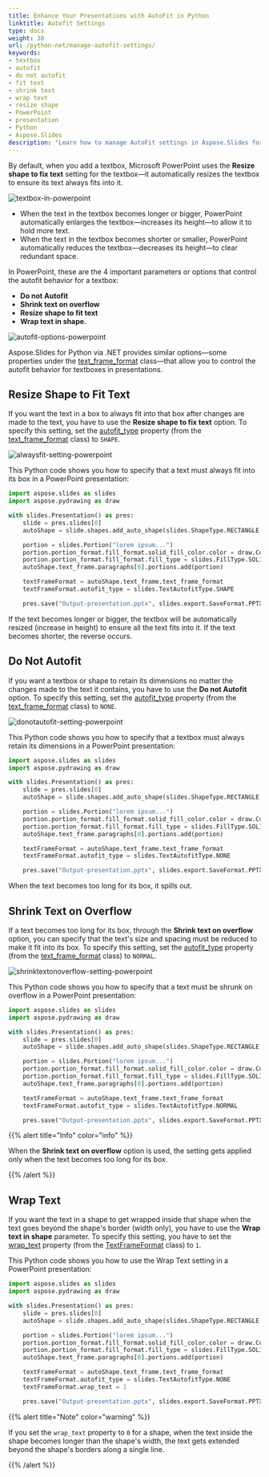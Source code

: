 ```yaml
---
title: Enhance Your Presentations with AutoFit in Python
linktitle: Autofit Settings
type: docs
weight: 30
url: /python-net/manage-autofit-settings/
keywords:
- textbox
- autofit
- do not autofit
- fit text
- shrink text
- wrap text
- resize shape
- PowerPoint
- presentation
- Python
- Aspose.Slides
description: "Learn how to manage AutoFit settings in Aspose.Slides for Python via .NET to optimize text display in your PowerPoint and OpenDocument presentations and improve content readability."
---
```


By default, when you add a textbox, Microsoft PowerPoint uses the **Resize shape to fix text** setting for the textbox—it automatically resizes the textbox to ensure its text always fits into it. 

![textbox-in-powerpoint](textbox-in-powerpoint.png)

* When the text in the textbox becomes longer or bigger, PowerPoint automatically enlarges the textbox—increases its height—to allow it to hold more text. 
* When the text in the textbox becomes shorter or smaller, PowerPoint automatically reduces the textbox—decreases its height—to clear redundant space. 

In PowerPoint, these are the 4 important parameters or options that control the autofit behavior for a textbox: 

* **Do not Autofit**
* **Shrink text on overflow**
* **Resize shape to fit text**
* **Wrap text in shape.**

![autofit-options-powerpoint](autofit-options-powerpoint.png)

Aspose.Slides for Python via .NET provides similar options—some properties under the [text_frame_format](https://reference.aspose.com/slides/python-net/aspose.slides/textframeformat/) class—that allow you to control the autofit behavior for textboxes in presentations. 

## **Resize Shape to Fit Text**

If you want the text in a box to always fit into that box after changes are made to the text, you have to use the **Resize shape to fix text** option. To specify this setting, set the [autofit_type](https://reference.aspose.com/slides/python-net/aspose.slides/textframeformat/) property (from the [text_frame_format](https://reference.aspose.com/slides/python-net/aspose.slides/textframeformat/) class) to `SHAPE`.

![alwaysfit-setting-powerpoint](alwaysfit-setting-powerpoint.png)

This Python code shows you how to specify that a text must always fit into its box in a PowerPoint presentation:

```py
import aspose.slides as slides
import aspose.pydrawing as draw

with slides.Presentation() as pres:
    slide = pres.slides[0]
    autoShape = slide.shapes.add_auto_shape(slides.ShapeType.RECTANGLE, 30, 30, 350, 100)

    portion = slides.Portion("lorem ipsum...")
    portion.portion_format.fill_format.solid_fill_color.color = draw.Color.black
    portion.portion_format.fill_format.fill_type = slides.FillType.SOLID
    autoShape.text_frame.paragraphs[0].portions.add(portion)

    textFrameFormat = autoShape.text_frame.text_frame_format
    textFrameFormat.autofit_type = slides.TextAutofitType.SHAPE

    pres.save("Output-presentation.pptx", slides.export.SaveFormat.PPTX)
```

If the text becomes longer or bigger, the textbox will be automatically resized (increase in height) to ensure all the text fits into it. If the text becomes shorter, the reverse occurs. 

## **Do Not Autofit**

If you want a textbox or shape to retain its dimensions no matter the changes made to the text it contains, you have to use the **Do not Autofit** option. To specify this setting, set the [autofit_type](https://reference.aspose.com/slides/python-net/aspose.slides/textframeformat/) property (from the [text_frame_format](https://reference.aspose.com/slides/python-net/aspose.slides/textframeformat/) class) to `NONE`. 

![donotautofit-setting-powerpoint](donotautofit-setting-powerpoint.png)

This Python code shows you how to specify that a textbox must always retain its dimensions in a PowerPoint presentation:

```py
import aspose.slides as slides
import aspose.pydrawing as draw

with slides.Presentation() as pres:
    slide = pres.slides[0]
    autoShape = slide.shapes.add_auto_shape(slides.ShapeType.RECTANGLE, 30, 30, 350, 100)

    portion = slides.Portion("lorem ipsum...")
    portion.portion_format.fill_format.solid_fill_color.color = draw.Color.black
    portion.portion_format.fill_format.fill_type = slides.FillType.SOLID
    autoShape.text_frame.paragraphs[0].portions.add(portion)

    textFrameFormat = autoShape.text_frame.text_frame_format
    textFrameFormat.autofit_type = slides.TextAutofitType.NONE

    pres.save("Output-presentation.pptx", slides.export.SaveFormat.PPTX)
```

When the text becomes too long for its box, it spills out. 

## **Shrink Text on Overflow**

If a text becomes too long for its box, through the **Shrink text on overflow** option, you can specify that the text's size and spacing must be reduced to make it fit into its box. To specify this setting, set the [autofit_type](https://reference.aspose.com/slides/python-net/aspose.slides/textframeformat/) property (from the [text_frame_format](https://reference.aspose.com/slides/python-net/aspose.slides/textframeformat/) class) to `NORMAL`.

![shrinktextonoverflow-setting-powerpoint](shrinktextonoverflow-setting-powerpoint.png)

This Python code shows you how to specify that a text must be shrunk on overflow in a PowerPoint presentation:

```py
import aspose.slides as slides
import aspose.pydrawing as draw

with slides.Presentation() as pres:
    slide = pres.slides[0]
    autoShape = slide.shapes.add_auto_shape(slides.ShapeType.RECTANGLE, 30, 30, 350, 100)

    portion = slides.Portion("lorem ipsum...")
    portion.portion_format.fill_format.solid_fill_color.color = draw.Color.black
    portion.portion_format.fill_format.fill_type = slides.FillType.SOLID
    autoShape.text_frame.paragraphs[0].portions.add(portion)

    textFrameFormat = autoShape.text_frame.text_frame_format
    textFrameFormat.autofit_type = slides.TextAutofitType.NORMAL

    pres.save("Output-presentation.pptx", slides.export.SaveFormat.PPTX)
```

{{% alert title="Info" color="info" %}}

When the **Shrink text on overflow** option is used, the setting gets applied only when the text becomes too long for its box. 

{{% /alert %}}

## **Wrap Text**

If you want the text in a shape to get wrapped inside that shape when the text goes beyond the shape's border (width only), you have to use the **Wrap text in shape** parameter. To specify this setting, you have to set the [wrap_text](https://reference.aspose.com/slides/python-net/aspose.slides/textframeformat/) property (from the [TextFrameFormat](https://reference.aspose.com/slides/python-net/aspose.slides/textframeformat/) class) to `1`. 

This Python code shows you how to use the Wrap Text setting in a PowerPoint presentation:

```py
import aspose.slides as slides
import aspose.pydrawing as draw

with slides.Presentation() as pres:
    slide = pres.slides[0]
    autoShape = slide.shapes.add_auto_shape(slides.ShapeType.RECTANGLE, 30, 30, 350, 100)

    portion = slides.Portion("lorem ipsum...")
    portion.portion_format.fill_format.solid_fill_color.color = draw.Color.black
    portion.portion_format.fill_format.fill_type = slides.FillType.SOLID
    autoShape.text_frame.paragraphs[0].portions.add(portion)

    textFrameFormat = autoShape.text_frame.text_frame_format
    textFrameFormat.autofit_type = slides.TextAutofitType.NONE
    textFrameFormat.wrap_text = 1

    pres.save("Output-presentation.pptx", slides.export.SaveFormat.PPTX)
```

{{% alert title="Note" color="warning" %}} 

If you set the `wrap_text` property to `0` for a shape, when the text inside the shape becomes longer than the shape's width, the text gets extended beyond the shape's borders along a single line. 

{{% /alert %}}





